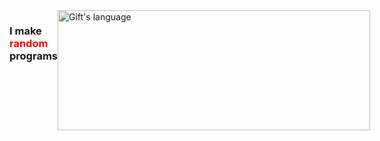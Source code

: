 <div style="display:flex;">
  <h3>I make <b style="color: red;">random</b> programs</h3> 
  <img align="center" src="https://github-readme-stats.vercel.app/api/top-langs/?username=hnthedev&show_icons=true&locale=en&layout=compact&theme=dark" alt="Gift's language" height="192px"  width="500px"/>
</div>

